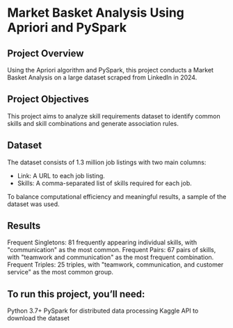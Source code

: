 # Market Basket Analysis Using Apriori and PySpark
## Project Overview
Using the Apriori algorithm and PySpark, this project conducts a Market Basket Analysis on a large dataset scraped from LinkedIn in 2024.

## Project Objectives
This project aims to analyze skill requirements dataset to identify common skills and skill combinations and generate association rules.

## Dataset
The dataset consists of 1.3 million job listings with two main columns:
* Link: A URL to each job listing.
* Skills: A comma-separated list of skills required for each job.

To balance computational efficiency and meaningful results, a sample of the dataset was used.

## Results
Frequent Singletons: 81 frequently appearing individual skills, with "communication" as the most common.
Frequent Pairs: 67 pairs of skills, with "teamwork and communication" as the most frequent combination.
Frequent Triples: 25 triples, with "teamwork, communication, and customer service" as the most common group.

## To run this project, you’ll need:
Python 3.7+
PySpark for distributed data processing
Kaggle API to download the dataset
